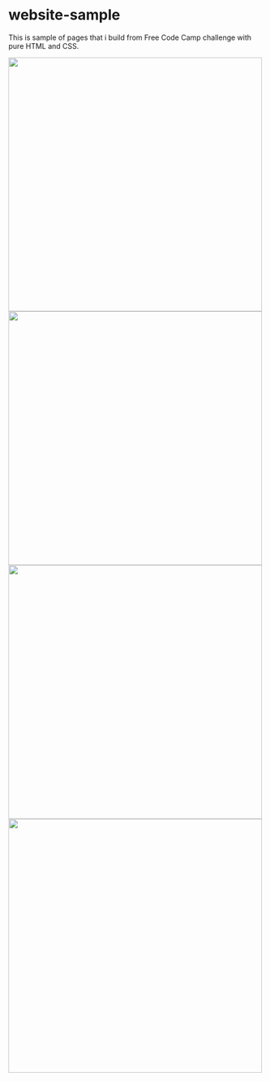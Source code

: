# website-sample
This is sample of pages that i build from Free Code Camp challenge with pure HTML and CSS.


<img src="images/productlandingpage.png" width="500">

<img src="images/surveyform.png" width="500">

<img src="images/tributepgae.png" width="500">

<img src="images/technicaldoc.png" width="500">
